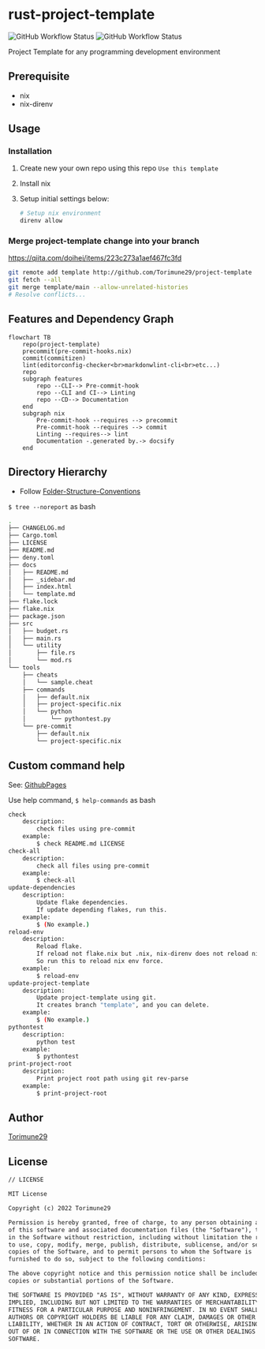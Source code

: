 # rust-project-template

<!-- editorconfig-checker-disable -->
![GitHub Workflow Status](https://img.shields.io/github/workflow/status/Torimune29/rust-project-template/CI?label=CI)
![GitHub Workflow Status](https://img.shields.io/github/workflow/status/Torimune29/rust-project-template/CD?label=CD)
<!-- editorconfig-checker-enable -->

Project Template for any programming development environment

## Prerequisite

* nix
* nix-direnv

## Usage

### Installation

1. Create new your own repo using this repo `Use this template`
1. Install nix
1. Setup initial settings below:

    ```bash
    # Setup nix environment
    direnv allow
    ```

### Merge project-template change into your branch

<https://qiita.com/doihei/items/223c273a1aef467fc3fd>

```bash
git remote add template http://github.com/Torimune29/project-template
git fetch --all
git merge template/main --allow-unrelated-histories
# Resolve conflicts...
```

## Features and Dependency Graph

```mermaid
flowchart TB
    repo(project-template)
    precommit(pre-commit-hooks.nix)
    commit(commitizen)
    lint(editorconfig-checker<br>markdonwlint-cli<br>etc...)
    repo
    subgraph features
        repo --CLI--> Pre-commit-hook
        repo --CLI and CI--> Linting
        repo --CD--> Documentation
    end
    subgraph nix
        Pre-commit-hook --requires --> precommit
        Pre-commit-hook --requires --> commit
        Linting --requires--> lint
        Documentation -.generated by.-> docsify
    end
```

## Directory Hierarchy

* Follow [Folder-Structure-Conventions](https://github.com/kriasoft/Folder-Structure-Conventions)

`$ tree --noreport` as bash
```bash
.
├── CHANGELOG.md
├── Cargo.toml
├── LICENSE
├── README.md
├── deny.toml
├── docs
│   ├── README.md
│   ├── _sidebar.md
│   ├── index.html
│   └── template.md
├── flake.lock
├── flake.nix
├── package.json
├── src
│   ├── budget.rs
│   ├── main.rs
│   └── utility
│       ├── file.rs
│       └── mod.rs
└── tools
    ├── cheats
    │   └── sample.cheat
    ├── commands
    │   ├── default.nix
    │   ├── project-specific.nix
    │   └── python
    │       └── pythontest.py
    └── pre-commit
        ├── default.nix
        └── project-specific.nix
```

## Custom command help

See: [GithubPages](https://torimune29.github.io/rust-project-template/#/.generated/custom-command-usage)

Use help command,
`$ help-commands` as bash
```bash
check
    description:
        check files using pre-commit
    example:
        $ check README.md LICENSE
check-all
    description:
        check all files using pre-commit
    example:
        $ check-all
update-dependencies
    description:
        Update flake dependencies.
        If update depending flakes, run this.
    example:
        $ (No example.)
reload-env
    description:
        Reload flake.
        If reload not flake.nix but .nix, nix-direnv does not reload nix env.
        So run this to reload nix env force.
    example:
        $ reload-env
update-project-template
    description:
        Update project-template using git.
        It creates branch "template", and you can delete.
    example:
        $ (No example.)
pythontest
    description:
        python test
    example:
        $ pythontest
print-project-root
    description:
        Print project root path using git rev-parse
    example:
        $ print-project-root

```

## Author

[Torimune29](https://github.com/Torimune29)

## License

```txt
// LICENSE

MIT License

Copyright (c) 2022 Torimune29

Permission is hereby granted, free of charge, to any person obtaining a copy
of this software and associated documentation files (the "Software"), to deal
in the Software without restriction, including without limitation the rights
to use, copy, modify, merge, publish, distribute, sublicense, and/or sell
copies of the Software, and to permit persons to whom the Software is
furnished to do so, subject to the following conditions:

The above copyright notice and this permission notice shall be included in all
copies or substantial portions of the Software.

THE SOFTWARE IS PROVIDED "AS IS", WITHOUT WARRANTY OF ANY KIND, EXPRESS OR
IMPLIED, INCLUDING BUT NOT LIMITED TO THE WARRANTIES OF MERCHANTABILITY,
FITNESS FOR A PARTICULAR PURPOSE AND NONINFRINGEMENT. IN NO EVENT SHALL THE
AUTHORS OR COPYRIGHT HOLDERS BE LIABLE FOR ANY CLAIM, DAMAGES OR OTHER
LIABILITY, WHETHER IN AN ACTION OF CONTRACT, TORT OR OTHERWISE, ARISING FROM,
OUT OF OR IN CONNECTION WITH THE SOFTWARE OR THE USE OR OTHER DEALINGS IN THE
SOFTWARE.
```
